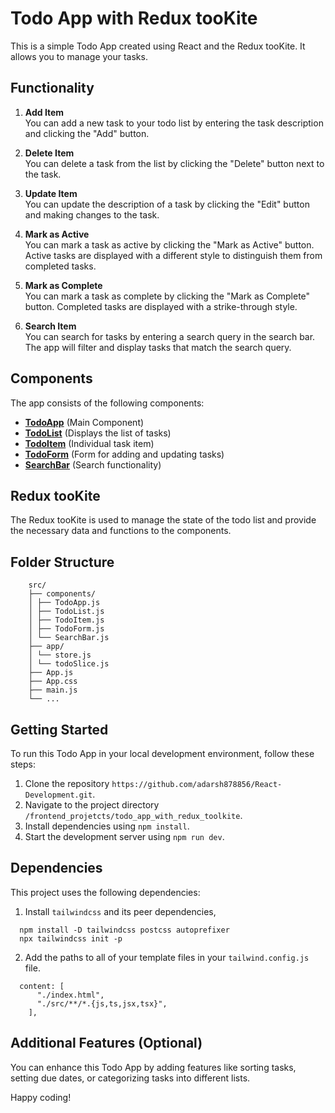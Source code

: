 # Todo App with Redux tooKite

This is a simple Todo App created using React and the Redux tooKite. It allows you to manage your tasks.

## Functionality

1. **Add Item** \
  You can add a new task to your todo list by entering the task description and clicking the "Add" button.

2. **Delete Item** \
  You can delete a task from the list by clicking the "Delete" button next to the task.

3. **Update Item** \
  You can update the description of a task by clicking the "Edit" button and making changes to the task.

4. **Mark as Active** \
  You can mark a task as active by clicking the "Mark as Active" button. Active tasks are displayed with a different style to distinguish them from completed tasks.

5. **Mark as Complete** \
  You can mark a task as complete by clicking the "Mark as Complete" button. Completed tasks are displayed with a strike-through style.

6. **Search Item** \
  You can search for tasks by entering a search query in the search bar. The app will filter and display tasks that match the search query.

## Components

The app consists of the following components:

- **[TodoApp]()** (Main Component)
- **[TodoList]()** (Displays the list of tasks)
- **[TodoItem]()** (Individual task item)
- **[TodoForm]()** (Form for adding and updating tasks)
- **[SearchBar]()** (Search functionality)

## Redux tooKite

The Redux tooKite is used to manage the state of the todo list and provide the necessary data and functions to the components.

## Folder Structure

```
    src/
    ├── components/
    │ ├── TodoApp.js
    │ ├── TodoList.js
    │ ├── TodoItem.js
    │ ├── TodoForm.js
    │ └── SearchBar.js
    ├── app/
    │ └── store.js
    │ └── todoSlice.js
    ├── App.js
    ├── App.css
    ├── main.js
    └── ...
```


## Getting Started

To run this Todo App in your local development environment, follow these steps:

1. Clone the repository `https://github.com/adarsh878856/React-Development.git`.
2. Navigate to the project directory `/frontend_projetcts/todo_app_with_redux_toolkite`.
3. Install dependencies using `npm install`.
4. Start the development server using `npm run dev`.

## Dependencies

This project uses the following dependencies:
1. Install `tailwindcss` and its peer dependencies,
```
  npm install -D tailwindcss postcss autoprefixer
  npx tailwindcss init -p
```
2. Add the paths to all of your template files in your `tailwind.config.js` file.
```
  content: [
      "./index.html",
      "./src/**/*.{js,ts,jsx,tsx}",
    ],
```

## Additional Features (Optional)

You can enhance this Todo App by adding features like sorting tasks, setting due dates, or categorizing tasks into different lists.

Happy coding!
